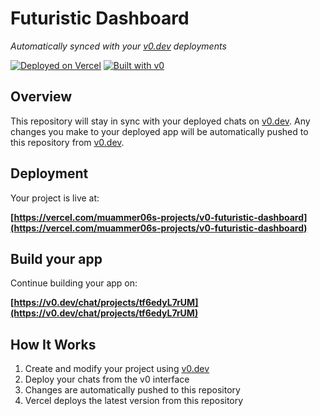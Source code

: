 # Futuristic Dashboard

*Automatically synced with your [v0.dev](https://v0.dev) deployments*

[![Deployed on Vercel](https://img.shields.io/badge/Deployed%20on-Vercel-black?style=for-the-badge&logo=vercel)](https://vercel.com/muammer06s-projects/v0-futuristic-dashboard)
[![Built with v0](https://img.shields.io/badge/Built%20with-v0.dev-black?style=for-the-badge)](https://v0.dev/chat/projects/tf6edyL7rUM)

## Overview

This repository will stay in sync with your deployed chats on [v0.dev](https://v0.dev).
Any changes you make to your deployed app will be automatically pushed to this repository from [v0.dev](https://v0.dev).

## Deployment

Your project is live at:

**[https://vercel.com/muammer06s-projects/v0-futuristic-dashboard](https://vercel.com/muammer06s-projects/v0-futuristic-dashboard)**

## Build your app

Continue building your app on:

**[https://v0.dev/chat/projects/tf6edyL7rUM](https://v0.dev/chat/projects/tf6edyL7rUM)**

## How It Works

1. Create and modify your project using [v0.dev](https://v0.dev)
2. Deploy your chats from the v0 interface
3. Changes are automatically pushed to this repository
4. Vercel deploys the latest version from this repository